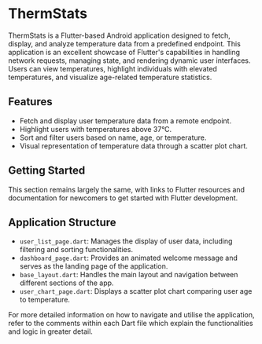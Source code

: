 # ThermStats

ThermStats is a Flutter-based Android application designed to fetch, display, and analyze temperature data from a predefined endpoint. This application is an excellent showcase of Flutter's capabilities in handling network requests, managing state, and rendering dynamic user interfaces. Users can view temperatures, highlight individuals with elevated temperatures, and visualize age-related temperature statistics.

## Features

- Fetch and display user temperature data from a remote endpoint.
- Highlight users with temperatures above 37°C.
- Sort and filter users based on name, age, or temperature.
- Visual representation of temperature data through a scatter plot chart.

## Getting Started

This section remains largely the same, with links to Flutter resources and documentation for newcomers to get started with Flutter development.

## Application Structure

- `user_list_page.dart`: Manages the display of user data, including filtering and sorting functionalities.
- `dashboard_page.dart`: Provides an animated welcome message and serves as the landing page of the application.
- `base_layout.dart`: Handles the main layout and navigation between different sections of the app.
- `user_chart_page.dart`: Displays a scatter plot chart comparing user age to temperature.

For more detailed information on how to navigate and utilise the application, refer to the comments within each Dart file which explain the functionalities and logic in greater detail.

